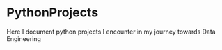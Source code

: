 # PythonProjects
Here I document python projects I encounter in my journey towards Data Engineering
